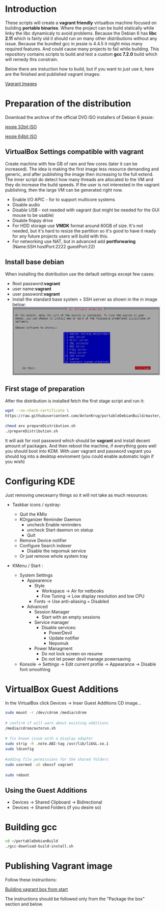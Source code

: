# Introduction

These scripts will create a **vagrant friendly** virtualbox machine focused on building **portable binaries**. Where the project can be build statically while linky the libc dynamicaly to avoid problems. Because the Debian 6 has **libc 2.11** which is fairly old it should run on many other distributions without any issue. Because the bundled gcc in jessie is 4.4.5 it might miss many required features. And could cause many projects to fail while building. This repository contains scripts to build and test a custom **gcc 7.2.0** build which will remedy this constrain.

Below there are instuction how to build, but if you want to just use it, here are the finished and published vagrant images:

[Vagrant Images](https://app.vagrantup.com/antonkrug)

# Preparation of the distribution

Download the archive of the official DVD ISO installers of Debian 6 jessie:

[jessie 32bit ISO](https://cdimage.debian.org/cdimage/archive/6.0.10/i386/iso-dvd/)

[jessie 64bit ISO](https://cdimage.debian.org/cdimage/archive/6.0.10/amd64/iso-dvd/)

## VirtualBox Settings compatible with vagrant
Create machine with few GB of ram and few cores (later it can be increased). The idea is making the first image less resource demanding and generic, and after publishing the image then increasing to the full extend. The inner script do detect  how many threads are allocated to the VM and they do increase the build speeds. If the user is not interested in the vagrant publishing, then the large VM can be generated right now.
* Enable I/O APIC - for to support multicore systems
* Disable audio
* Disable USB - not needed with vagrant (but might be needed for the GUI mouse to be usable)
* Disable floppy drive
* For HDD storage use **VMDK** format around 60GB of size. It's not needed, but it's hard to resize the partition so it's good to have it ready for any future projects users will build with this.
* For networking use NAT, but in advanced add **portforwaring** (Name:SSH hostPort:2222 guestPort:22)

## Install base debian
When installing the distribution use the default settings except few cases:
* Root password:**vagrant**
* user name:**vagrant**
* user password:**vagrant**
* Install the standard base system + SSH server as shown in the in image below:
![screenshot of the package selection](/images/softwareSelection.png)

## First stage of preparation

After the distribution is installed fetch the first stage script and run it:

```bash
wget --no-check-certificate \
https://raw.githubusercontent.com/AntonKrug/portableDebianBuild/master/prepareDistribution.sh

chmod a+x prepareDistribution.sh
./prepareDistribution.sh
```

It will ask for root password which should be **vagrant** and install decent amount of packages. And then reboot the machine, if everything goes well you should boot into KDM. With user vagrant and password vagrant you should log into a desktop enviroment (you could enable automatic login if you wish)

# Configuring KDE
Just removing unecesarry things so it will not take as much resources:

* Taskbar icons / systray:
    * Quit the KMix
    * KOrganizer Reminder Daemon
        * uncheck Enable reminders
        * uncheck Start daemon on statup
        * Quit
    * Remove Device notifier
    * Configure Search indexer
        * Disable the nepomuk service
    * Or just remove whole system tray

* KMenu / Start :
    * System Settings
        * Appearence
            * Style
                * Workspace -> Air for netbooks
                * Fine Tuning -> Low display resolution and low CPU
            * Fonts -> Use anti-aliasing = Disabled
        * Advanced
            * Session Manager
                * Start with an empty sessions
            * Service manager
                * Disable services:
                    * PowerDevil
                    * Update notifier
                    * Nepomuk
            * Power Managment
                * Do not lock screen on resume
                * Do not let power devil manage powersaving
    * Konsole -> Settings -> Edit current profile -> Appearance -> Disable font smoothing

# VirtualBox Guest Additions

In the VirtualBox click Devices -> Inser Guest Additions CD image...

```bash
sudo mount -r /dev/cdrom /media/cdrom

# confirm if will warn about existing additions
/media/cdrom/autorun.sh 

# fix known issue with a display adapter
sudo strip -R .note.ABI-tag /usr/lib/libGL.so.1
sudo ldconfig

#adding file permissions for the shared folders
sudo usermod -aG vboxsf vagrant

sudo reboot
```

## Using the Guest Additions

* Devices -> Shared Clipboard -> Bidirectional
* Devices -> Shared Folders (if you desire so)

# Building gcc

```bash
cd ~/portableDebianBuild
./gcc-download-build-install.sh
```

# Publishing Vagrant image

Follow these instructions:

[Building vagrant box from start](https://www.engineyard.com/blog/building-a-vagrant-box-from-start-to-finish)

The instructions should be followed only from the "Package the box" section and below.

